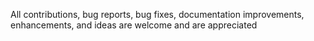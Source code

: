 All contributions, bug reports, bug fixes, documentation improvements, enhancements, and ideas are welcome and are appreciated
